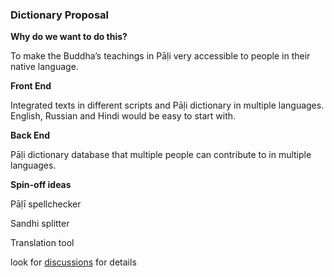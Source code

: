 
### Dictionary Proposal
**Why do we want to do this?**

To make the Buddha’s teachings in Pāḷi very accessible to people in their native language. 

**Front End**

Integrated texts in different scripts and Pāḷi dictionary in multiple languages. English, Russian and Hindi would be easy to start with. 

**Back End**

Pāḷi dictionary database that multiple people can contribute to in multiple languages. 

**Spin-off ideas**

Pāḷī spellchecker

Sandhi splitter

Translation tool


look for [discussions](https://github.com/Devamitta/online-tool-for-db/discussions) for details
